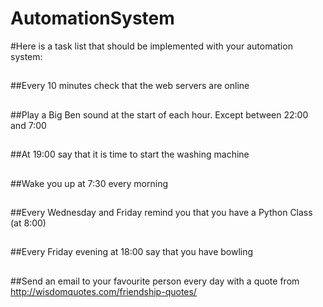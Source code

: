 # AutomationSystem
#Here is a task list that should be implemented with your automation system:
##
##Every 10 minutes check that the web servers are online
##
##Play a Big Ben sound at the start of each hour. Except between 22:00 and 7:00
##
##At 19:00 say that it is time to start the washing machine
##
##Wake you up at 7:30 every  morning
##
##Every Wednesday and Friday remind you that you have a Python Class (at 8:00)
##
##Every Friday evening at 18:00 say that you have bowling 
##
##Send an email to your favourite person every day with a quote from http://wisdomquotes.com/friendship-quotes/








